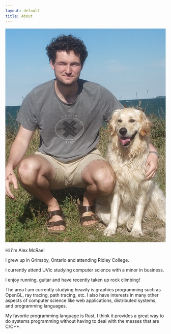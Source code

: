 ```yaml
---
layout: default
title: About
---
```


<img src="/assets/images/Me.jpg" />

Hi i'm Alex McRae!

I grew up in Grimsby, Ontario and attending Ridley College.

I currently attend UVic studying computer science with a minor in business.

I enjoy running, guitar and have recently taken up rock climbing!

The area I am currently studying heavily is graphics programming such as OpenGL, ray tracing, path tracing, etc. I also have interests in many other aspects of computer science like web applications, distributed systems, and programming languages.

My favorite programming language is Rust, I think it provides a great way to do systems programming without having to deal with the messes that are C/C++.
